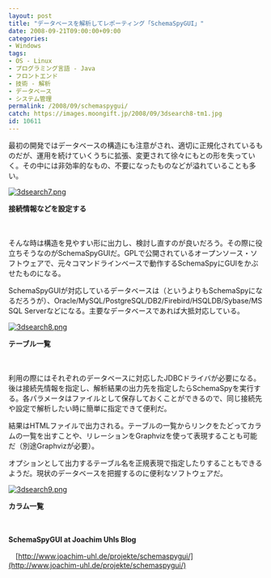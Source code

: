 ```yaml
---
layout: post
title: "データベースを解析してレポーティング「SchemaSpyGUI」"
date: 2008-09-21T09:00:00+09:00
categories:
- Windows
tags: 
- OS - Linux
- プログラミング言語 - Java
- フロントエンド
- 技術 - 解析
- データベース
- システム管理
permalink: /2008/09/schemaspygui/
catch: https://images.moongift.jp/2008/09/3dsearch8-tm1.jpg
id: 10611
---
```

最初の開発ではデータベースの構造にも注意がされ、適切に正規化されているものだが、運用を続けていくうちに拡張、変更されて徐々にもとの形を失っていく。その中には非効率的なもの、不要になったものなどが溢れていることも多い。

  

[![3dsearch7.png](https://images.moongift.jp/2008/09/3dsearch7-tm1.jpg)](https://images.moongift.jp/2008/09/3dsearch71.jpg)  
  
**接続情報などを設定する**

  

　

  

そんな時は構造を見やすい形に出力し、検討し直すのが良いだろう。その際に役立ちそうなのがSchemaSpyGUIだ。GPLで公開されているオープンソース・ソフトウェアで、元々コマンドラインベースで動作するSchemaSpyにGUIをかぶせたものになる。

  
  
<!--more-->  

SchemaSpyGUIが対応しているデータベースは（というよりもSchemaSpyになるだろうが）、Oracle/MySQL/PostgreSQL/DB2/Firebird/HSQLDB/Sybase/MS SQL Serverなどになる。主要なデータベースであれば大抵対応している。

  

[![3dsearch8.png](https://images.moongift.jp/2008/09/3dsearch8-tm1.jpg)](https://images.moongift.jp/2008/09/3dsearch81.jpg)  
  
**テーブル一覧**

  

　

  

利用の際にはそれぞれのデータベースに対応したJDBCドライバが必要になる。後は接続先情報を指定し、解析結果の出力先を指定したらSchemaSpyを実行する。各パラメータはファイルとして保存しておくことができるので、同じ接続先や設定で解析したい時に簡単に指定できて便利だ。

  

結果はHTMLファイルで出力される。テーブルの一覧からリンクをたどってカラムの一覧を出すことや、リレーションをGraphvizを使って表現することも可能だ（別途Graphvizが必要）。

  

オプションとして出力するテーブル名を正規表現で指定したりすることもできるようだ。現状のデータベースを把握するのに便利なソフトウェアだ。

  

[![3dsearch9.png](https://images.moongift.jp/2008/09/3dsearch9-tm.jpg)](https://images.moongift.jp/2008/09/3dsearch9.jpg)  
  
**カラム一覧**

  

　

  

**SchemaSpyGUI at Joachim Uhls Blog**  
  
　[http://www.joachim-uhl.de/projekte/schemaspygui/](http://www.joachim-uhl.de/projekte/schemaspygui/)

  
